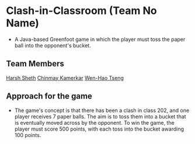# Clash-in-Classroom (Team No Name)

- A Java-based Greenfoot game in which the player must toss the paper ball into the opponent's bucket.

## Team Members

[Harsh Sheth](https://github.com/harsh-sheth7)
[Chinmay Kamerkar](https://github.com/mercury297)
[Wen-Hao Tseng](https://github.com/Wenhao-Tseng)

## Approach for the game

- The game's concept is that there has been a clash in class 202, and one player receives 7 paper balls. The aim is to toss them into a bucket that is eventually moved across by the opponent. To win the game, the player must score 500 points, with each toss into the bucket awarding 100 points.
